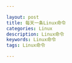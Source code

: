 ```yaml
---

layout: post
title: 每天一条Linux命令
categories: Linux
description: Linux命令
keywords: Linux命令
tags: Linux命令

---
```

